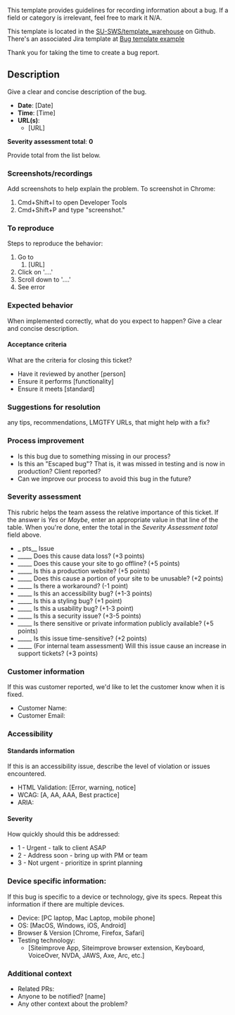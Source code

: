 This template provides guidelines for recording information about a bug. If a field or category is irrelevant, feel free to mark it N/A.

This template is located in the [SU-SWS/template_warehouse](https://github.com/SU-SWS/template_warehouse) on Github.
There's an associated Jira template at [Bug template example](https://stanfordits.atlassian.net/browse/TEMP-1)

Thank you for taking the time to create a bug report.

## Description
Give a clear and concise description of the bug.

* **Date**: [Date]
* **Time**: [Time]
* **URL(s)**:
  * [URL]

**Severity assessment total**: **0**

Provide total from the list below.

### Screenshots/recordings
Add screenshots to help explain the problem.  To screenshot in Chrome: 
1. Cmd+Shift+I to open Developer Tools
2. Cmd+Shift+P and type "screenshot."


### To reproduce
Steps to reproduce the behavior:
1. Go to 
   1. [URL]
1. Click on '....'
1. Scroll down to '....'
1. See error

### Expected behavior
When implemented correctly, what do you expect to happen?
Give a clear and concise description.

#### Acceptance criteria
What are the criteria for closing this ticket?
* Have it reviewed by another [person]
* Ensure it performs [functionality]
* Ensure it meets [standard]

### Suggestions for resolution
any tips, recommendations, LMGTFY URLs, that might help with a fix?


### Process improvement
* Is this bug due to something missing in our process?
* Is this an "Escaped bug"? That is, it was missed in testing and is now in production? Client reported?
* Can we improve our process to avoid this bug in the future?

### Severity assessment
This rubric helps the team assess the relative importance of this ticket. If the answer is *Yes* or *Maybe*, enter an appropriate value in that line of the table. When you're done, enter the total in the *Severity Assessment total* field above.

* _ pts__  Issue
* _____ Does this cause data loss? (+3 points)
* _____ Does this cause your site to go offline? (+5 points)
* _____ Is this a production website? (+5 points)
* _____ Does this cause a portion of your site to be unusable? (+2 points)
* _____ Is there a workaround? (-1 point)
* _____ Is this an accessibility bug? (+1-3 points)
* _____ Is this a styling bug? (+1 point)
* _____ Is this a usability bug? (+1-3 point)
* _____ Is this a security issue? (+3-5 points)
* _____ Is there sensitive or private information publicly available? (+5 points)
* _____ Is this issue time-sensitive? (+2 points)
* _____ (For internal team assessment) Will this issue cause an increase in support tickets? (+3 points)

### Customer information
If this was customer reported, we'd like to let the customer know when it is fixed.
* Customer Name: 
* Customer Email: 

### Accessibility 
#### Standards information
If this is an accessibility issue, describe the level of violation or issues encountered.
* HTML Validation: [Error, warning, notice] 
* WCAG: [A, AA, AAA, Best practice]
* ARIA: 

#### Severity
How quickly should this be addressed:

* 1 - Urgent - talk to client ASAP
* 2 - Address soon - bring up with PM or team
* 3 - Not urgent - prioritize in sprint planning

### Device specific information:
If this bug is specific to a device or technology, give its specs. Repeat this information if there are multiple devices.
* Device: [PC laptop, Mac Laptop, mobile phone]
* OS: [MacOS, Windows, iOS, Android]
* Browser & Version [Chrome, Firefox, Safari]
* Testing technology:
  * [Siteimprove App, Siteimprove browser extension, Keyboard, VoiceOver, NVDA, JAWS, Axe, Arc, etc.]

### Additional context
* Related PRs: 
* Anyone to be notified? [name]
* Any other context about the problem? 
